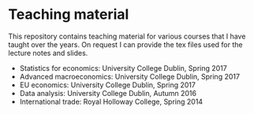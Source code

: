 # Teaching material

This repository contains teaching material for various courses that I have taught over the years. 
On request I can provide the tex files used for the lecture notes and slides. 

* Statistics for economics: University College Dublin, Spring 2017 
* Advanced macroeconomics: University College Dublin, Spring 2017 
* EU economics: University College Dublin, Spring 2017
* Data analysis: University College Dublin, Autumn 2016
* International trade: Royal Holloway College, Spring 2014 


 

